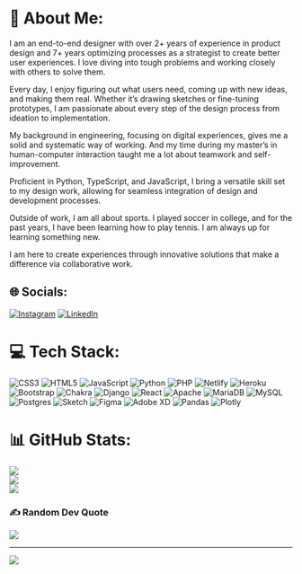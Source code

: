 # 💫 About Me:
I am an end-to-end designer with over 2+ years of experience in product design and 7+ years optimizing processes as a strategist to create better user experiences. I love diving into tough problems and working closely with others to solve them.


Every day, I enjoy figuring out what users need, coming up with new ideas, and making them real. Whether it’s drawing sketches or fine-tuning prototypes, I am passionate about every step of the design process from ideation to implementation.


My background in engineering, focusing on digital experiences, gives me a solid and systematic way of working. And my time during my master’s in human-computer interaction taught me a lot about teamwork and self-improvement.


Proficient in Python, TypeScript, and JavaScript, I bring a versatile skill set to my design work, allowing for seamless integration of design and development processes.


Outside of work, I am all about sports. I played soccer in college, and for the past years, I have been learning how to play tennis. I am always up for learning something new.


I am here to create experiences through innovative solutions that make a difference via collaborative work.


## 🌐 Socials:
[![Instagram](https://img.shields.io/badge/Instagram-%23E4405F.svg?logo=Instagram&logoColor=white)](https://instagram.com/henrycastillome) [![LinkedIn](https://img.shields.io/badge/LinkedIn-%230077B5.svg?logo=linkedin&logoColor=white)](https://linkedin.com/in/https://www.linkedin.com/in/henry--castillo/) 

# 💻 Tech Stack:
![CSS3](https://img.shields.io/badge/css3-%231572B6.svg?style=for-the-badge&logo=css3&logoColor=white) ![HTML5](https://img.shields.io/badge/html5-%23E34F26.svg?style=for-the-badge&logo=html5&logoColor=white) ![JavaScript](https://img.shields.io/badge/javascript-%23323330.svg?style=for-the-badge&logo=javascript&logoColor=%23F7DF1E) ![Python](https://img.shields.io/badge/python-3670A0?style=for-the-badge&logo=python&logoColor=ffdd54) ![PHP](https://img.shields.io/badge/php-%23777BB4.svg?style=for-the-badge&logo=php&logoColor=white) ![Netlify](https://img.shields.io/badge/netlify-%23000000.svg?style=for-the-badge&logo=netlify&logoColor=#00C7B7) ![Heroku](https://img.shields.io/badge/heroku-%23430098.svg?style=for-the-badge&logo=heroku&logoColor=white) ![Bootstrap](https://img.shields.io/badge/bootstrap-%23563D7C.svg?style=for-the-badge&logo=bootstrap&logoColor=white) ![Chakra](https://img.shields.io/badge/chakra-%234ED1C5.svg?style=for-the-badge&logo=chakraui&logoColor=white) ![Django](https://img.shields.io/badge/django-%23092E20.svg?style=for-the-badge&logo=django&logoColor=white) ![React](https://img.shields.io/badge/react-%2320232a.svg?style=for-the-badge&logo=react&logoColor=%2361DAFB) ![Apache](https://img.shields.io/badge/apache-%23D42029.svg?style=for-the-badge&logo=apache&logoColor=white) ![MariaDB](https://img.shields.io/badge/MariaDB-003545?style=for-the-badge&logo=mariadb&logoColor=white) ![MySQL](https://img.shields.io/badge/mysql-%2300f.svg?style=for-the-badge&logo=mysql&logoColor=white) ![Postgres](https://img.shields.io/badge/postgres-%23316192.svg?style=for-the-badge&logo=postgresql&logoColor=white) ![Sketch](https://img.shields.io/badge/Sketch-FFB387?style=for-the-badge&logo=sketch&logoColor=black) 	![Figma](https://img.shields.io/badge/figma-%23F24E1E.svg?style=for-the-badge&logo=figma&logoColor=white) ![Adobe XD](https://img.shields.io/badge/Adobe%20XD-470137?style=for-the-badge&logo=Adobe%20XD&logoColor=#FF61F6) ![Pandas](https://img.shields.io/badge/pandas-%23150458.svg?style=for-the-badge&logo=pandas&logoColor=white) ![Plotly](https://img.shields.io/badge/Plotly-%233F4F75.svg?style=for-the-badge&logo=plotly&logoColor=white)
# 📊 GitHub Stats:
![](https://github-readme-stats.vercel.app/api?username=henrycastillome&theme=great-gatsby&hide_border=false&include_all_commits=false&count_private=false)<br/>
![](https://github-readme-streak-stats.herokuapp.com/?user=henrycastillome&theme=great-gatsby&hide_border=false)<br/>
![](https://github-readme-stats.vercel.app/api/top-langs/?username=henrycastillome&theme=great-gatsby&hide_border=false&include_all_commits=false&count_private=false&layout=compact)

### ✍️ Random Dev Quote
![](https://quotes-github-readme.vercel.app/api?type=horizontal&theme=radical)

---
[![](https://visitcount.itsvg.in/api?id=henrycastillome&icon=0&color=0)](https://visitcount.itsvg.in)

<!-- Proudly created with GPRM ( https://gprm.itsvg.in ) -->

